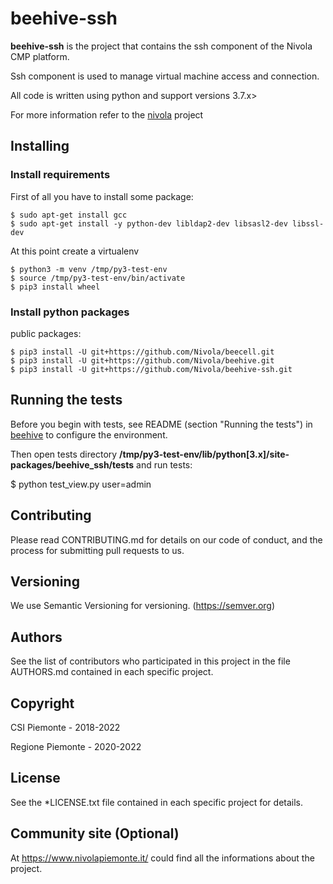 # beehive-ssh
__beehive-ssh__ is the project that contains the ssh component of the Nivola CMP platform. 

Ssh component is used to manage virtual machine access and connection.

All code is written using python and support versions 3.7.x>

For more information refer to the [nivola](https://github.com/Nivola/nivola) project

## Installing

### Install requirements
First of all you have to install some package:

```
$ sudo apt-get install gcc
$ sudo apt-get install -y python-dev libldap2-dev libsasl2-dev libssl-dev
```

At this point create a virtualenv

```
$ python3 -m venv /tmp/py3-test-env
$ source /tmp/py3-test-env/bin/activate
$ pip3 install wheel
```

### Install python packages

public packages:

```
$ pip3 install -U git+https://github.com/Nivola/beecell.git
$ pip3 install -U git+https://github.com/Nivola/beehive.git
$ pip3 install -U git+https://github.com/Nivola/beehive-ssh.git
```

## Running the tests
Before you begin with tests, see README (section "Running the tests") in [beehive](https://github.com/Nivola/beehive) to configure the environment.

Then open tests directory __/tmp/py3-test-env/lib/python[3.x]/site-packages/beehive_ssh/tests__
and run tests:

$ python test_view.py user=admin


## Contributing
Please read CONTRIBUTING.md for details on our code of conduct, and the process for submitting pull requests to us.

## Versioning
We use Semantic Versioning for versioning. (https://semver.org)

## Authors
See the list of contributors who participated in this project in the file AUTHORS.md contained in each specific project.

## Copyright
CSI Piemonte - 2018-2022

Regione Piemonte - 2020-2022

## License
See the *LICENSE.txt file contained in each specific project for details.

## Community site (Optional)
At https://www.nivolapiemonte.it/ could find all the informations about the project.


